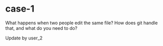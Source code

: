 # case-1
What happens when two people edit the same file? How does git handle that, and what do you need to do?

Update by user_2